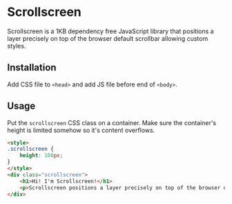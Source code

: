 # Scrollscreen

Scrollscreen is a 1KB dependency free JavaScript library that positions a layer precisely on top of the browser default scrollbar allowing custom styles.


## Installation

Add CSS file to `<head>` and add JS file before end of `<body>`.


## Usage

Put the `scrollscreen` CSS class on a container. Make sure the container's height is limited somehow so it's content overflows.

```html
<style>
.scrollscreen {
    height: 100px;
}
</style>
<div class="scrollscreen">
    <h1>Hi! I'm Scrollscreen!</h1>
    <p>Scrollscreen positions a layer precisely on top of the browser default scrollbar allowing custom styles.</p>
</div>
```